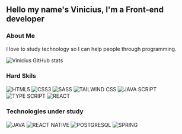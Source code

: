 
## Hello my name's Vinicius, I'm a Front-end developer 

### About Me
I love to study technology so I can help people through programming.  

![Vinicius GitHub stats](https://github-readme-stats.vercel.app/api?username=Vinicius-Canton&show_icons=true&theme=white)

### Hard Skils
<div style="display: inline-block">
    <img align = "center" src="https://img.shields.io/badge/HTML5-E34F26?style=for-the-badge&logo=html5&logoColor=white" alt="HTML5" />
    <img align = "center" src="https://img.shields.io/badge/CSS3-1572B6?style=for-the-badge&logo=css3&logoColor=white" alt="CSS3" />
    <img align = "center" src="https://img.shields.io/badge/Sass-CC6699?style=for-the-badge&logo=sass&logoColor=white" alt="SASS" />
    <img align = "center" src="https://img.shields.io/badge/Tailwind_CSS-38B2AC?style=for-the-badge&logo=tailwind-css&logoColor=white" alt="TAILWIND CSS" />
    <img align = "center" src="https://img.shields.io/badge/JavaScript-F7DF1E?style=for-the-badge&logo=javascript&logoColor=black" alt="JAVA SCRIPT" />
    <img align = "center" src="https://img.shields.io/badge/TypeScript-007ACC?style=for-the-badge&logo=typescript&logoColor=white" alt="TYPE SCRIPT" />
    <img align = "center" src="https://img.shields.io/badge/React-20232A?style=for-the-badge&logo=react&logoColor=61DAFB" alt="REACT" />
</div>

### Technologies under study
<img align = "center" src="https://img.shields.io/badge/Java-ED8B00?style=for-the-badge&logo=openjdk&logoColor=white" alt="JAVA" />
<img align = "center" src="https://img.shields.io/badge/React_Native-20232A?style=for-the-badge&logo=react&logoColor=61DAF" alt="REACT NATIVE" />
<img align = "center" src="https://img.shields.io/badge/PostgreSQL-316192?style=for-the-badge&logo=postgresql&logoColor=white" alt="POSTGRESQL" />
<img align = "center" src="https://img.shields.io/badge/Spring-6DB33F?style=for-the-badge&logo=spring&logoColor=white" alt="SPRING" />

